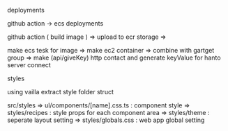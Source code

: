 deployments

github action -> ecs deployments

github action ( build image ) => upload to ecr storage =>

make ecs tesk for image => make ec2 container => combine with gartget group => make (api/giveKey) http contact and generate keyValue for hanto server connect

styles

using vailla extract style folder struct

src/styles
=> ul/components/[name].css.ts : component style
=> styles/recipes : style props for each component area
=> styles/theme : seperate layout setting
=> styles/globals.css : web app global setting

